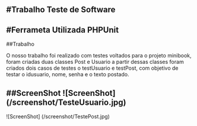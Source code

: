 #Trabalho Teste de Software
------------------------------------------------------------------------
#Ferrameta Utilizada
PHPUnit
------------------------------------------------------------------------
##Trabalho

O nosso trabalho foi realizado com testes voltados para o projeto minibook, foram criadas duas classes Post e Usuario a partir dessas classes foram criados dois casos de testes o testUsuario e testPost, com objetivo de testar o idusuario, nome, senha e o texto postado.


##ScreenShot
![ScreenShot] (/screenshot/TesteUsuario.jpg)
------------------------------------------------------------------------
![ScreenShot] (/screenshot/TestePost.jpg)
